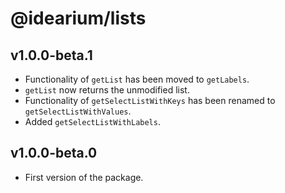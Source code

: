 # @idearium/lists

## v1.0.0-beta.1

-   Functionality of `getList` has been moved to `getLabels`.
-   `getList` now returns the unmodified list.
-   Functionality of `getSelectListWithKeys` has been renamed to `getSelectListWithValues`.
-   Added `getSelectListWithLabels`.

## v1.0.0-beta.0

-   First version of the package.
